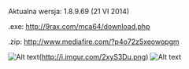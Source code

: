 Aktualna wersja: 1.8.9.69 (21 VI 2014)

.exe: http://9rax.com/mca64/download.php

.zip: http://www.mediafire.com/?p4o72z5xeowopgm

![Alt text](http://i.imgur.com/L2DOfE6.png)(http://i.imgur.com/2xyS3Du.png)
![Alt text](http://i.imgur.com/chLnRUI.png)

